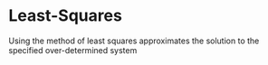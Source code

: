 # Least-Squares
Using the method of least squares approximates the solution to the specified over-determined system
